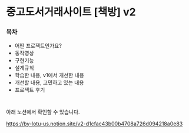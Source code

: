 # 중고도서거래사이트 [책방] v2


### 목차

 - 어떤 프로젝트인가요?
 - 동작영상
 - 구현기능
 - 설계규칙
 - 학습한 내용, v1에서 개선한 내용
 - 개선할 내용, 고민하고 있는 내용
 - 프로젝트 후기

# 

아래 노션에서 확인할 수 있습니다.

https://by-lotu-us.notion.site/v2-d1cfac43b00b4708a726d094218a0e83

